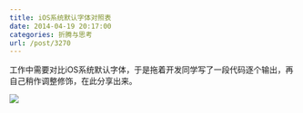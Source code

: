 ```yaml
---
title: iOS系统默认字体对照表
date: 2014-04-19 20:17:00
categories: 折腾与思考
url: /post/3270
---
```


工作中需要对比iOS系统默认字体，于是拖着开发同学写了一段代码逐个输出，再自己稍作调整修饰，在此分享出来。

![](https://storageapi.fleek.co/0a3a8890-e65e-47ce-93d7-0442b9209d38-bucket/blog/posts/2014-04/04-19/1.png)